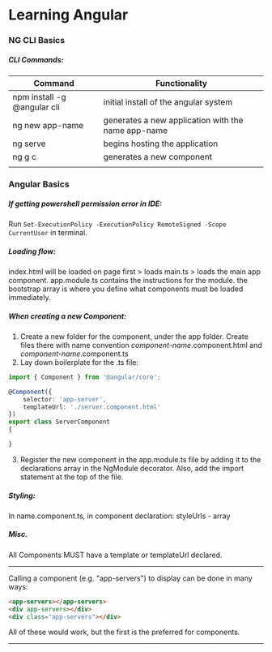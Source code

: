 # Learning Angular

### NG CLI Basics
##### CLI Commands:
| Command | Functionality |
|---|---|
| npm install -g @angular cli | initial install of the angular system |
| ng new app-name | generates a new application with the name app-name |
| ng serve | begins hosting the application |
| ng g c | generates a new component |
|  |  |

### Angular Basics

##### If getting powershell permission error in IDE:
Run ```Set-ExecutionPolicy -ExecutionPolicy RemoteSigned -Scope CurrentUser``` in terminal.

##### Loading flow:
index.html will be loaded on page first > loads main.ts > loads the main app component. 
app.module.ts contains the instructions for the module. the bootstrap array is where you define what components must be loaded immediately. 

##### When creating a new Component:
1. Create a new folder for the component, under the app folder. Create files there with name convention _component-name_.component.html and _component-name_.component.ts
2. Lay down boilerplate for the .ts file:
```ts
import { Component } from '@angular/core';

@Component({
    selector: 'app-server',
    templateUrl: './server.component.html'
})
export class ServerComponent
{

}
```
3. Register the new component in the app.module.ts file by adding it to the declarations array in the NgModule decorator. Also, add the import statement at the top of the file.

##### Styling:
In name.component.ts, in component declaration:
styleUrls - array


##### Misc.  

All Components MUST have a template or templateUrl declared.  

---  

Calling a component (e.g. "app-servers") to display can be done in many ways:  

```html
<app-servers></app-servers>
<div app-servers></div>
<div class="app-servers"></div>
```
    
All of these would work, but the first is the preferred for components.  

---
